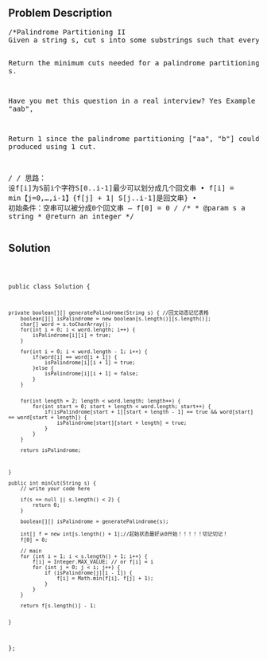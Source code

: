 <!--
<style>
  body { font-family: Arial, sans-serif; }
  .container { max-width: 100%; margin: auto; padding: 20px; }
  .comment-block { background-color: #f9f9f9; padding: 10px; border-left: 5px solid #ccc; }
  .code-block { background-color: #f4f4f4; padding: 10px; border: 1px solid #ddd; }
</style>
-->

<div class='container'>
<h2>Problem Description</h2>
<div class='comment-block'>
<pre>
/*Palindrome Partitioning II 
Given a string s, cut s into some substrings such that every substring is a palindrome.

Return the minimum cuts needed for a palindrome partitioning of s.

Have you met this question in a real interview? Yes
Example
Given s = "aab",

Return 1 since the palindrome partitioning ["aa", "b"] could be produced using 1 cut.



*/
/* 思路：
设f[i]为S前i个字符S[0..i-1]最少可以划分成几个回文串
• f[i] = min【j=0,…,i-1】{f[j] + 1| S[j..i-1]是回文串}
• 初始条件：空串可以被分成0个回文串
– f[0] = 0
*/
    /**
     * @param s a string
     * @return an integer
     */
</pre>
</div>

<h2>Solution</h2>
<div class='code-block'>
<pre><code class='language-java'>


public class Solution {
     
    private boolean[][] generatePalindrome(String s) { //回文动态记忆表格
        boolean[][] isPalindrome = new boolean[s.length()][s.length()];
        char[] word = s.toCharArray();
        for(int i = 0; i < word.length; i++) {
            isPalindrome[i][i] = true;
        }
        
        for(int i = 0; i < word.length - 1; i++) {
            if(word[i] == word[i + 1]) {
                isPalindrome[i][i + 1] = true;
            }else {
                isPalindrome[i][i + 1] = false;
            }
        }
        
        
        for(int length = 2; length < word.length; length++) {
            for(int start = 0; start + length < word.length; start++) {
                if(isPalindrome[start + 1][start + length - 1] == true && word[start] == word[start + length]) {
                    isPalindrome[start][start + length] = true;
                }
            }
        }
        
        return isPalindrome;
        
        
        
    }
    
    public int minCut(String s) {
        // write your code here
        
        if(s == null || s.length() < 2) {
            return 0;
        }
        
        boolean[][] isPalindrome = generatePalindrome(s);
        
        int[] f = new int[s.length() + 1];//起始状态最好从0开始！！！！！切记切记！
        f[0] = 0;
        
        // main
        for (int i = 1; i < s.length() + 1; i++) {
            f[i] = Integer.MAX_VALUE; // or f[i] = i
            for (int j = 0; j < i; j++) {
                if (isPalindrome[j][i - 1]) {
                    f[i] = Math.min(f[i], f[j] + 1);
                }
            }
        }

        return f[s.length()] - 1;

        
    }
};</code></pre>
</div>
</div>
